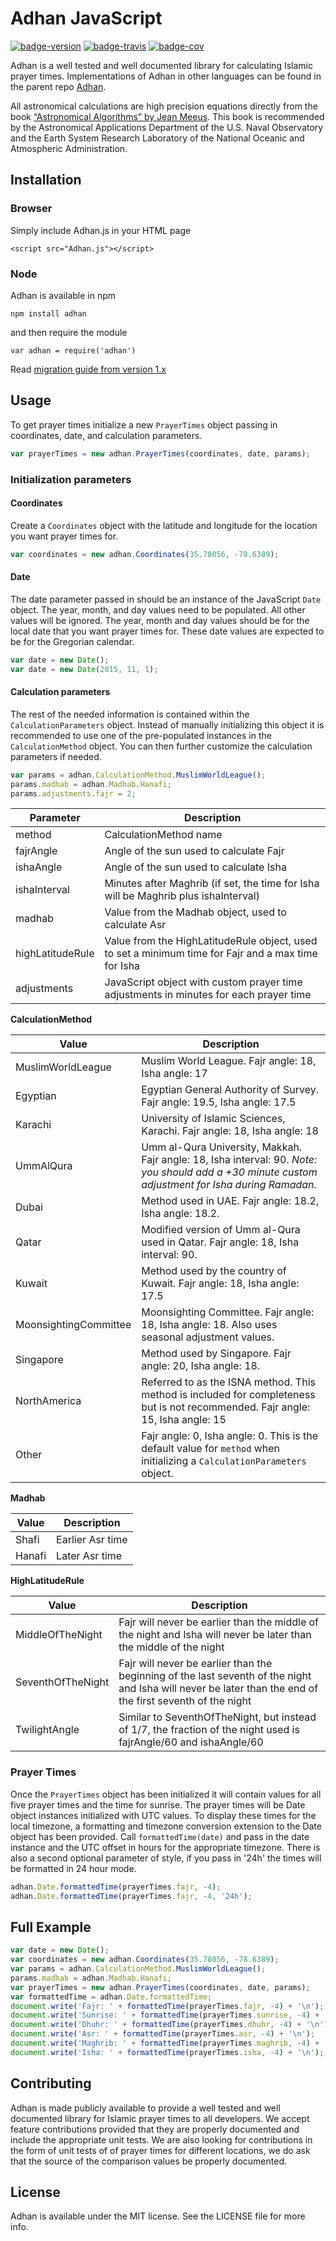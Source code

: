 # Adhan JavaScript

[![badge-version][]][npm] [![badge-travis][]][travis] [![badge-cov][]][codecov]

Adhan is a well tested and well documented library for calculating Islamic prayer times. Implementations of Adhan in other languages can be found in the parent repo [Adhan](https://github.com/batoulapps/Adhan).

All astronomical calculations are high precision equations directly from the book [“Astronomical Algorithms” by Jean Meeus](http://www.willbell.com/math/mc1.htm). This book is recommended by the Astronomical Applications Department of the U.S. Naval Observatory and the Earth System Research Laboratory of the National Oceanic and Atmospheric Administration.

## Installation

### Browser

Simply include Adhan.js in your HTML page

```
<script src="Adhan.js"></script>
```

### Node

Adhan is available in npm

```
npm install adhan
```

and then require the module

```
var adhan = require('adhan')
```

Read [migration guide from version 1.x](MIGRATION.md)


## Usage

To get prayer times initialize a new `PrayerTimes` object passing in coordinates,
date, and calculation parameters.

```js
var prayerTimes = new adhan.PrayerTimes(coordinates, date, params);
```

### Initialization parameters

#### Coordinates

Create a `Coordinates` object with the latitude and longitude for the location
you want prayer times for.

```js
var coordinates = new adhan.Coordinates(35.78056, -78.6389);
```

#### Date

The date parameter passed in should be an instance of the JavaScript `Date`
object. The year, month, and day values need to be populated. All other
values will be ignored. The year, month and day values should be for the local date
that you want prayer times for. These date values are expected to be for the Gregorian calendar.

```js
var date = new Date();
var date = new Date(2015, 11, 1);
```

#### Calculation parameters

The rest of the needed information is contained within the `CalculationParameters` object.
Instead of manually initializing this object it is recommended to use one of the pre-populated
instances in the `CalculationMethod` object. You can then further
customize the calculation parameters if needed.

```js
var params = adhan.CalculationMethod.MuslimWorldLeague();
params.madhab = adhan.Madhab.Hanafi;
params.adjustments.fajr = 2;
```

| Parameter | Description |
| --------- | ----------- |
| method    | CalculationMethod name |
| fajrAngle | Angle of the sun used to calculate Fajr |
| ishaAngle | Angle of the sun used to calculate Isha |
| ishaInterval | Minutes after Maghrib (if set, the time for Isha will be Maghrib plus ishaInterval) |
| madhab | Value from the Madhab object, used to calculate Asr |
| highLatitudeRule | Value from the HighLatitudeRule object, used to set a minimum time for Fajr and a max time for Isha |
| adjustments | JavaScript object with custom prayer time adjustments in minutes for each prayer time |

**CalculationMethod**

| Value | Description |
| ----- | ----------- |
| MuslimWorldLeague | Muslim World League. Fajr angle: 18, Isha angle: 17 |
| Egyptian | Egyptian General Authority of Survey. Fajr angle: 19.5, Isha angle: 17.5 |
| Karachi | University of Islamic Sciences, Karachi. Fajr angle: 18, Isha angle: 18 |
| UmmAlQura | Umm al-Qura University, Makkah. Fajr angle: 18, Isha interval: 90. *Note: you should add a +30 minute custom adjustment for Isha during Ramadan.* |
| Dubai | Method used in UAE. Fajr angle: 18.2, Isha angle: 18.2. |
| Qatar | Modified version of Umm al-Qura used in Qatar. Fajr angle: 18, Isha interval: 90. |
| Kuwait | Method used by the country of Kuwait. Fajr angle: 18, Isha angle: 17.5 |
| MoonsightingCommittee | Moonsighting Committee. Fajr angle: 18, Isha angle: 18. Also uses seasonal adjustment values. |
| Singapore | Method used by Singapore. Fajr angle: 20, Isha angle: 18. |
| NorthAmerica | Referred to as the ISNA method. This method is included for completeness but is not recommended. Fajr angle: 15, Isha angle: 15 |
| Other | Fajr angle: 0, Isha angle: 0. This is the default value for `method` when initializing a `CalculationParameters` object. |

**Madhab**

| Value | Description |
| ----- | ----------- |
| Shafi | Earlier Asr time |
| Hanafi | Later Asr time |

**HighLatitudeRule**

| Value | Description |
| ----- | ----------- |
| MiddleOfTheNight | Fajr will never be earlier than the middle of the night and Isha will never be later than the middle of the night |
| SeventhOfTheNight | Fajr will never be earlier than the beginning of the last seventh of the night and Isha will never be later than the end of the first seventh of the night |
| TwilightAngle | Similar to SeventhOfTheNight, but instead of 1/7, the fraction of the night used is fajrAngle/60 and ishaAngle/60 |


### Prayer Times

Once the `PrayerTimes` object has been initialized it will contain values
for all five prayer times and the time for sunrise. The prayer times will be
Date object instances initialized with UTC values. To display these
times for the local timezone, a formatting and timezone conversion extension
to the Date object has been provided. Call `formattedTime(date)` and pass in 
the date instance and the  UTC offset in hours for the appropriate timezone.
There is also a second optional parameter of style, if you pass in '24h' the
times will be formatted in 24 hour mode.

```js
adhan.Date.formattedTime(prayerTimes.fajr, -4);
adhan.Date.formattedTime(prayerTimes.fajr, -4, '24h');
```

## Full Example

```js
var date = new Date();
var coordinates = new adhan.Coordinates(35.78056, -78.6389);
var params = adhan.CalculationMethod.MuslimWorldLeague();
params.madhab = adhan.Madhab.Hanafi;
var prayerTimes = new adhan.PrayerTimes(coordinates, date, params);
var formattedTime = adhan.Date.formattedTime;
document.write('Fajr: ' + formattedTime(prayerTimes.fajr, -4) + '\n');
document.write('Sunrise: ' + formattedTime(prayerTimes.sunrise, -4) + '\n');
document.write('Dhuhr: ' + formattedTime(prayerTimes.dhuhr, -4) + '\n');
document.write('Asr: ' + formattedTime(prayerTimes.asr, -4) + '\n');
document.write('Maghrib: ' + formattedTime(prayerTimes.maghrib, -4) + '\n');
document.write('Isha: ' + formattedTime(prayerTimes.isha, -4) + '\n');
```

## Contributing

Adhan is made publicly available to provide a well tested and well documented library for Islamic prayer times to all 
developers. We accept feature contributions provided that they are properly documented and include the appropriate 
unit tests. We are also looking for contributions in the form of unit tests of of prayer times for different 
locations, we do ask that the source of the comparison values be properly documented.

## License

Adhan is available under the MIT license. See the LICENSE file for more info.

[badge-version]: https://img.shields.io/npm/v/adhan.svg
[badge-travis]: https://travis-ci.org/batoulapps/adhan-js.svg?branch=master
[badge-cov]: https://codecov.io/gh/batoulapps/adhan-js/branch/master/graph/badge.svg
[travis]: https://travis-ci.org/batoulapps/adhan-js
[npm]: https://www.npmjs.org/package/adhan
[codecov]: https://codecov.io/gh/batoulapps/adhan-js